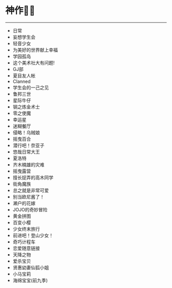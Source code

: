 # 神作🏳️‍⚧️
---
- 日常
- 妄想学生会
- 轻音少女
- 为美好的世界献上幸福
- 学园孤岛
- 这个美术社大有问题!
- GJ部
- 夏目友人帐
- Clanned
- 学生会的一己之见
- 鲁邦三世
- 星际牛仔
- 钢之炼金术士
- 零之使魔
- 幸运星
- 迷糊餐厅
- 侵略！乌贼娘
- 摇曳百合
- 潜行吧！奈亚子
- 悠哉日常大王
- 夏洛特
- 齐木楠雄的灾难
- 摇曳露营
- 擅长捉弄的高木同学
- 街角魔族
- 总之就是非常可爱
- 别当欧尼酱了！
- 濑户的花嫁
- JOJO的奇妙冒险
- 黄金拼图
- 百变小樱
- 少女终末旅行
- 前进吧！登山少女！
- 奇巧计程车
- 恋爱随意链接
- 天降之物
- 爱杀宝贝
- 贤惠幼妻仙狐小姐
- 小马宝莉
- 海绵宝宝(前九季)